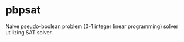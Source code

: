 # pbpsat
Naive pseudo-boolean problem (0-1 integer linear programming) solver utilizing SAT solver.
